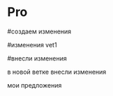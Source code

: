 # Pro

#создаем изменения

#изменения  vet1

#внесли изменения

в новой ветке внесли изменения

мои предложения
